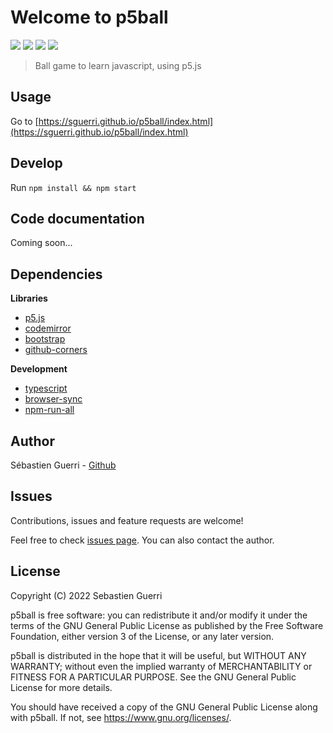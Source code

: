 # Welcome to p5ball

[![](https://badgen.net/github/release/sguerri/p5ball)](https://github.com/sguerri/p5ball/releases/)
[![](https://img.shields.io/github/workflow/status/sguerri/p5ball/publish)](https://github.com/sguerri/p5ball/actions/workflows/publish.yml)
[![](https://badgen.net/github/license/sguerri/p5ball)](https://www.gnu.org/licenses/)
[![](https://badgen.net/badge/Open%20Source%20%3F/Yes%21/blue?icon=github)](#)

> Ball game to learn javascript, using p5.js

## Usage

Go to [https://sguerri.github.io/p5ball/index.html](https://sguerri.github.io/p5ball/index.html)

## Develop

Run `npm install && npm start`

## Code documentation

Coming soon...

## Dependencies

**Libraries**
- [p5.js](https://p5js.org/)
- [codemirror](https://codemirror.net/)
- [bootstrap](https://getbootstrap.com/)
- [github-corners](https://tholman.com/github-corners/)

**Development**
- [typescript](https://github.com/Microsoft/TypeScript)
- [browser-sync](https://github.com/BrowserSync/browser-sync)
- [npm-run-all](https://github.com/mysticatea/npm-run-all)

## Author

Sébastien Guerri - [Github](https://github.com/sguerri)

## Issues

Contributions, issues and feature requests are welcome!

Feel free to check [issues page](https://github.com/sguerri/p5ball/issues). You can also contact the author.

## License

Copyright (C) 2022 Sebastien Guerri

p5ball is free software: you can redistribute it and/or modify it under the terms of the GNU General Public License as published by the Free Software Foundation, either version 3 of the License, or any later version.

p5ball is distributed in the hope that it will be useful, but WITHOUT ANY WARRANTY; without even the implied warranty of MERCHANTABILITY or FITNESS FOR A PARTICULAR PURPOSE. See the GNU General Public License for more details.

You should have received a copy of the GNU General Public License along with p5ball. If not, see <https://www.gnu.org/licenses/>.
